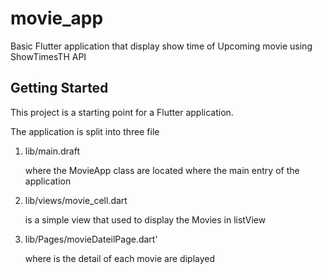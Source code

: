 # movie_app

Basic Flutter application 
that display show time of Upcoming movie
using ShowTimesTH  API 

## Getting Started

This project is a starting point for a Flutter application.

The application is split into three file 

1) lib/main.draft 

      where  the MovieApp class are located where the main entry of the application 
      
      
      
 
2) lib/views/movie_cell.dart

      is a simple view that used to display the Movies in listView 
      
      
      

3) lib/Pages/movieDateilPage.dart'

      where is the detail of each movie are diplayed 

